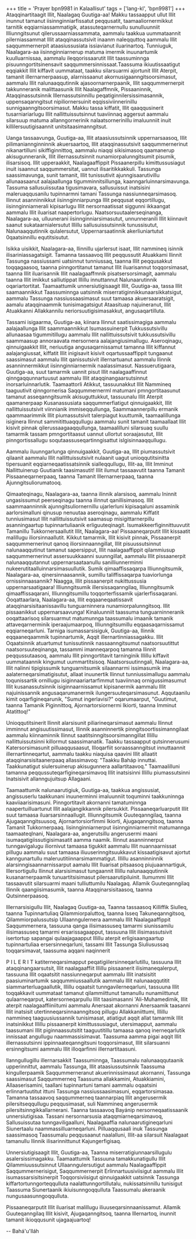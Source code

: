 +++
title = 'Prayer bpn9981 in Kalaallisut'
tags = ['lang-kl', 'bpn9981']
+++
Ataqqinartitaagit Illit, Naalagaq Guutiga-aa! Makku tassaapput ullut Illit inunnut tamanut iisinnginniarfissatut peqqusatit, taamaaliornermikkut tarnitik eqqiarniassammatigik, atassuteqarnernullu sunulluunniit Illiunngitsunut qilerussaarniassammata, aammalu taakkua uummataannit pilerniassammat Illit ataqqinassutsivit inaanm naleqquttoq aammalu Illit saqqummernerpit ataasiussusiata issiavianut iluarinartoq. Tunniuguk, Naalagara-aa iisinnginniarnerup matuma imermik inuunartumik kuulluarnissaa, aammalu ileqqorissaarutit Illit taassuminnga pisuunngortitsinensavit saqqummersinnissaat.Taassuma ikiuutissaatigut eqqiakkit Illit kiffavit uummataat, taakku silarsuarmi ajortunit Illit Aterpit, tamanit illernarnerpaasup, alarnissaanut akornusigaanngitsoorsimasut, aammalu Illit nalunaaqqutinnik ajasoornarnerpaanik, Illit saqqummernerpit takkunneranik malittaasunik Illit Naalagaffmnik, Pissaaninnik, Ataqqinassutsinnik Illernassutsinnillu peqatiginnilersissimasannik, uppensaqanngitsut nipiliornersuinit eqqissiviinnerinillu sunnigaanngitsoorsimasut. Makku tassa kiffatit, Illit qaaqqusinerit tusarniariarlugu Illit nallittuissutsinnut tuaviinnaq aggersut aammalu silarsuup matuma allanngornerinik nalaatsornerinillu imaluunniit inuit killilersuutigisaannit unitsitaasimanngitsut.

Uanga tassaavunga, Guutiga-aa, Illit ataasiussutsinnik uppernarsaasoq, Illit pilimaniannginninnik akuersaartoq, Illit ataqqinassutsivit saqqummernerinut nikanartilluni sikiffiginnittoq, aammalu niaqqi sikisimasoq qaamanerup akisugunneranik, Illit illernassutsinnit nunamiorpalunngitsumit pisumik, ilisarsisoq. Illit upperaakkit, Naalagaaffippit Pissaanerpillu kimittussusiagut inuit isaannut saqqummersitat, uannut ilisaritikkakkuli. Tassunga saassimavunga, sunit tamanit, Illit tunissutivit ajunngisaarutivillu allunaasaanut aalajaallunga tigumminnitsillunga, kaanngarluinnarsimavunga. Tassuma sallusuiissutaa tigusimavara, sallusuissut inatsisini maleruaqqusanilu tupinnarmni tamani Tassunga nassiunneqarsimasoq. Ilinnut asanninnikkut iisinnginniarpunga IIlit peqqusat eqqortillugu, iisinnginniarnerali kipisarlugu Illit nersornaatissat siggunni ikkaangat aammalu Illit iluarisat naapertorlugu. Naatsorsuutaalerseqinanga, Naalagara-aa, ulluunerani iisinnginniarsimasutut, unnunneranili Illit kiinnavit saanut sukataarnialersutut Illillu sallusuissutsinnik tunussisutut, Nalunaaqqutinnik qulalersutut, Uppernarsaatinnik akerliuniartutut 0qaatsinnillu equtitsisutut.

Isikka uisikkit, Naalagara-aa, Ilinnillu ujarlersut isaat, Illit nammineq isinnik ilisariniassagatsigit. Tamanna tassaavoq Illit peqqussutit Atuakkami Ilinnit Tassunga nassiussami uatsinnut tunniussaq, taanna Illit peqqusakkut toqqagaasoq, taanna pinngortitanut tamanut Illit iluarisannut toqqorsimasat, taanna Illit iluarisannik Illit naalagaaffmnik pisatsersorsimagit, aammalu taanna Illit imikkut salliutippat Illillu innuttannut Nalunaarutinnik oqariartortitat. Taamaattumik unnersiutigisaagit Illit, Guutiga-aa, tassa Illit saamaannikkut Taassuminnga uatsinnik miserratiginnikkunaarsikkatsigut, aammalu Tassunga nassiussaasimasut suut tamaasa akuersaaratsigit, aamalu ataqqinaammik tunisimagatsigut Ataasituap najuineranut, Illit Atuakkanni Allakkannilu neriorsuutigisimasakkut, angusaqartilluta.

Tassami isigaarma, Guutiga-aa, kiinara Ilinnut saatissimagiga aammalu aalajaallunga Illit saammaannikkut Isumassuinerpit Tukkussutsivillu allunaasaa tigummitillugu aammalu Illit nallittuissutsivit tukkussutsivillu saammaasup annoraavata mersornera aalajangiusimallugu. Aseroqinagu, qinnuigaakkit Illit, neriuutiga angusaqarnissamut tamanna Illit kiffannut aalajangiussat, kiffatit Illit inigisavit kisivit oqartussaaffippit tungaanut saassimasut aammalu Illit qanissutsivit illernartuanut aammalu Ilinnik asanninnermikkut iisinnginniarnermik naalassimasut. Nassuerutigaara, Guutiga-aa, suut tamarmik uannit pisut Illit naalagaaffinnut qinngaqqunnartuusut aammalu Illit ataqqinangaarsutsinnut inorsarluinnarlutik. Taamaattorli Atikkut, tassuunakkut Illit Nammineq taaguutivit qinngornerisa Saqqummernerml matumani pmngortitaasunut tamanut asseqanngitsumik akisuguttukkut, tassuunalu Illit Aterpit qaamanerpaap Kusanassusiata saqqummerfiatigut qinnuigaakkit, Illit nallittuissutsivit viinnianik immiseqqullunga, Saammaannerpillu ermanik qaammaarimmik Illit piumassutsivit talerpiagut kuuttumik, taamaalillunga isiginera Ilinnut sammitittuaqqullugu aammalu sunit tamanit taamaallaat Illit kisivit pinnak qilerussaagaaqqullunga, taamaalilluni silarsuaq suullu tamarmik tassam pmngortitaasut uannut ullortut soraajasutut, Illit pinngortissallugu soqutaassuseqartinngisattut islgisinnaaqqullugu.

Aammalu iluunngarlunga qinnuigaakkit, Guutiga-aa, Illit piumassutsivit qilaanit aammalu Illit nallittuissutsivit nulaanit uagut unioqqutitsinitta tipersuanit eqqiarneqaatissatsinnik sialleqqullugu, Illit-aa, Illit Imminut Nallittuinerup Guutianik taasimasutit! Illit ilumut tassaavutit taanna Tamanit Pissaaneqarnerpaaq, taanna Tamanit Illernarnerpaaq, taanna Ajunngitsuliorumatooq.

Qimaateqinagu, Naalagara-aa, taanna ilinnik alarsisoq, aammalu Ininnit ungasissumut peerseqinagu taanna ilinnut qanillisimasoq. Illit saammaanninnik ajunngitsuliornernillu ujarlerluni kipisaqaluni assaminik aarlorsimalluni qinusup nenuutaa aseroqinagu, aammalu Kiffatit tunniusimasut Illit nallittuissutsivit saamasup misigittarnerpillu asanningaartup tupinnartuliaanik erliguuteqinagit. Isumakkeerfiginnittuuvutit Tamanillu Tukkornersaallutit Illit, Naalagara-aa! Pissaaneqarputit Illit kissaatit malillugu iliorsinnaallutit. Kikkut tamarmik, Illit kisivit pinnak, Pissaanerpit saqqummernerinut qanoq iliorsinnaanngillat, Illit pisuussutsinnut nalunaaqqutinut tamanut sapersipput, Illit naalagaaffippit qilammiusup saqqummernerinut assersuukkaanni suunngillat, aammalu Illit pissaanerpit nalunaaqqutannut uppernarsaataanullu sanilliunnerminni nukeerutitaalluinnarsimasuullutik. Sumik qimaaffissaqarpa Illiunngitsumik, Naalagara-aa, qinersinnaasannik, sumillu taliffissaqarpa tuaviorlunga ornissinnaasannik? Naagga, Illit pissaanerpit nukittussusia uppernarsaatigaara! Illiunngitsumik illersissaqanngilaq, Illiunngitsumik qimaaffissaqarani, Illiunngitsumillu toqqorterfissamik ujarlerfissaqarani. Ooqattaarlara, Naalagara-aa, Illit eqqaaneqaatissavit ataqqinarsisitaanissavillu tunguarninnera nunamiorpalunngitsoq. Illit pissaanikkut uppernarsaavunga! Kinaluunniit taassuma tunguarninneranik ooqattaarisoq silarsuarmut matumunnga taassumalu imaanik tamanik attaveqarnerminik iperaajumaarpoq, IIliunngitsumillu eqqaasaqarnissamut eqqiarneqarluni. Tarniga isumassarsisiguk, Guutiga-aa, Ilinnik eqqaaneqaammik tupinnartumik, Aqqit illernartinniassagakku. Illit Oqaatsinnik atuartumut tunissutinnik nassaanngitsumut naatsorsuutittut naatsorsuuteqinanga, tassammi imanneqarpoq tamanna Ilinnit peqqussutaasoq, aammalu Illit pinngortitavit tarninginik Illillu kiffavit uummataannik kingumut uummartitsisoq. Naatsorsuutinngali, Naalagara-aa, Illit nalinni tipigissumik tunguarnitsumik silaannarmi issimasumik ima aalaterneqarsimatigisutut, allaat inuunertik Ilinnut tunniussimallugu aammalu toqunissartik ornillugu isiginnaariartarfimmut tuaviinnaq ornigussimasumut Illit kusanassutsinnik isiginnaarnissamut kipisanermik aammalu Illit najuinissannik angusaqarumanermik ilungersuuteqarsimasunut. Aqqutaanilu kimit oqarfigineqarunik, "Sumut ingerlavisi?" oqarumaarput, "Guutimut, taanna Tamanik Piginnittoq, Ajornartorsiornermi Ikiorti, taanna Imminut Atatittoq!"

Unioqqutitsinerit Ilinnit alarsisunit piliarineqarsimasut aammalu Ilinnut imminnut angisuutissimasut, Ilinnik asanninnertik pinngitsoortissimanngilaat aammalu kiinnaminnik Ilinnut saatitsinngitsoorsimanngillat Illillu nallittuissutsinni killormut saassimanatik. Taakku tassaapput qutsinnerusumi Katersorsimasunit pilluaqqusaasut, Illoqarfiit soraassanngitsut innuttaannit illernartinneqartut, aammalu taakku niaquisa qaavini IIlit allaatit ataqqinarsisitaanerpaaq allassimavoq: "Taakku Baháp innuttai. Taakkunatigut siulersuinerup akisugunnera aallartitaavoq." Taamaalilluni tamanna peqqussuteqarfigineqarsimavoq IIlit inatsisinni Illillu piumassutsinni Inatsisivit allanngujuitsup Allagaani.

Taamaattumik nalunaarutigiuk, Guutiga-aa, taakkua angissusiat, angissuserlu taakkunani inuunerminni imaluunniit toquminni taakkuninnga kaaviiaarisimasuni. Pinngortitavit akornanni tamatuminnga naapertuilluartunut Illit aalajangikkannik pilersukkit. Pissaaneqarluarputit Illit suut tamaasa iluarsarsinnaallugit. Illiunngitsumik Guuteqanngilaq, taanna Ajugaqanngitsuusoq, Ajornartorsiorfimmi Ikiorti, Ajugaqanngitsoq, taanna Tamanit Tukkornerpaaq. lisinnginniarnerput iisinnginniarnermit matumannga taamaateqlnani, Naalagara-aa, angerutsillu angerusermi maani isumaqatigiissutigisimasatit aamma naamik. Ilinnut asanninnerput tunngavigalugu iliornivut tamaasa tigukkit aammalu Illit nuannaarnissat pillugu aammalu suut tamaasa iliuuserinngitsuukkavut kissaatigisavut ajortut kanngunartullu maleruutitiinnarsimammatigut. Illillu asanninninnik alarsinngisaannarnissarput aamalu Illit Iluarisat pitsaasoq piujuaannartiguk, Illersortigullu Ilinnut alarsisimasut tungaannit Illillu nalunaaqqutinnik kusanarnerpaamik tunuartitsisimasut pilersaarutipiluinit. Ilumummi Illit tassaavutit silarsuarmi maani tulliuttumilu Naalagaq. Allamik Guuteqanngilaq Ilinnik qaangiisimasumik, taanna Ataqqinarsisitaasoq, taanna Qutsinnerpaasoq.

Illernarsisigullu Illit, Naalagaq Guutiga-aa, Taanna tassaasoq Killiffik Siulleq, taanna Tupinnartuliaq Qilammiorpaluttoq, taanna Isseq Takuneqanngitsoq, Qilammiorpalussutsip Ullaanngulernera aammalu Illit Naalagaaffippit Saqqummernera, tassuuna qanga ilisimassuseq tamarmi siunissamilu ilisimassuseq tamarmi ersarissagaapput, tassuuna Illit ilisimassutsivit isertortup sapangai qulaajagaapput Illillu aterpit erligisaangaartup tupinnartuliaa ersersinneqarluni, tassami Illit Tassunga Siuliusussaq toqqarsimavat, taassuma aqqani naqinnerit 

P I L E R I T katiterneqarsimapput peqatigiilersinneqarlutillu, tassuuna Illit ataqqinangaarsutsit, Illit naalagaaffiit Illillu pissaanerit ilisimaneqalerput, tassuuna Illit oqaatsitit nassiunneqarput aammalu Illit inatsisitit paasiuminartumik saqqummiussaallutik aammalu Illit nalunaaqqutitit siammarterluagaallutik, Illillu oqaatsit tunngavilerneqarluni, tassuuna Illit toqqakkavit uummataat tamanut qilammiittunut tamanullu nunamiittunut qulaarneqarput, katersorneqarpullu Illit taasimasanni 'Ali-Muhamedimik, Illit aterpit naalagaaffiiniitumi aammalu Anersaat akornanni Anersaamik taasanni Illit inatsisit utertinneqarsinnaanngitsoq pillugu Allakkaniittumi, Illillu nammineq taaguusiussannik tunisimasat, atiatigut aqqit allat tamarmik Illit inatsinikkut Illillu pissaanerpit kimittussusiagut, utersimapput, aammalu taassumani Illit piginnaassutsitit taaguutitillu tamaasa qanoq inerneqarlutik innissaat angullugu naammassisimavat. Taassuma aamma pigai aqqit Illit illernassutsinni ippinnaateqanngitsuni toqqorsimasut, Illit silarsuanni ersinngitsumi aammalu Illit illoqarfinni illernartitaasuni.

Ilanngullugillu illernarsakkit Taassuminnga, Taassumalu nalunaaqqutaanik upperinnittut, aammalu Tassunga, Illit ataasiussutsinnik Taassuma kingullerpaamik Saqqummerneranut akuerinnissimasut akornanni, Tassunga saassimasut Saqqummerneq Taassuma allakkamini, Atuakkiamini, Allaaserisamini, taallani tupinnartuni tamani aammalu oqaatsini erlinnartuutitut ittuni Tassunga nassiussaasimasuni, eqqartorsimasaa. Tamanna tassaavoq saqqummerneq taannarpiaq Illit angerusermik pilersitseqqullugu peqqusimasat, suli Nammineq angerusermik pilersitsinngikkallarnerani. Taanna tassaavoq Bayánip nersorneqaatissaanik unnersiutigisaa. Tassani nersornarsusia ataqqmiarneqarsimavoq, Sallusuissutaa tunngaviligaalluni, Naalagaaffia nalunaarutigineqarluni Siunertaalu naammassilluarneqarluni. Pilluaqqusaali inuk Tassunga saassimasoq Taassumalu peqqusaanut naalalluni, Illit-aa silarsuit Naalagaat tamanullu Ilinnik ilisarinnittunut Kajungerfigisaq.

Unnersiutigisaagit Illit, Guutiga-aa, Taanna miserratigiunnaarsillugulu asalersissimagakku. Taamaattumik Tassuuna tamakkunatigullu Illit Qilammiuussutsinnut Ullaanngulersutigut aammalu Naalagaaffippit Saqqummernerisigut, Saqqummernerpit Erlinnartuusiviisigut aammalu IIlit isumassarsisitsinerpit Toqqorsiviisigut qinnuigaakkit uatsinnik Tassunga kiffartortunngorteqqulluta naalattunngortillutalu, nukissatsinnillu tunisigut Taassuma Siunertaanik ikiuisunngoqqulluta Taassumalu akeraanik nungusaasunngoqqulluta.

Pissaaneqarputit Illit iluarisat malillugu iliuuseqarsinnaanissamut. Allamik Guuteqanngilaq Illit kisivit, Ajugaqanngitsoq, taanna Illernartoq, inunnit tamanit ikioqqusunit ujagaajuartoq!

-- Bahá'u'lláh

